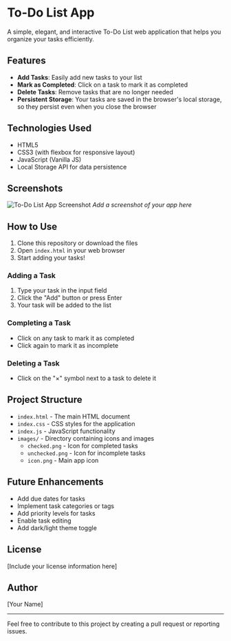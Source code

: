 # To-Do List App

A simple, elegant, and interactive To-Do List web application that helps you organize your tasks efficiently.

## Features

- **Add Tasks**: Easily add new tasks to your list
- **Mark as Completed**: Click on a task to mark it as completed
- **Delete Tasks**: Remove tasks that are no longer needed
- **Persistent Storage**: Your tasks are saved in the browser's local storage, so they persist even when you close the browser

## Technologies Used

- HTML5
- CSS3 (with flexbox for responsive layout)
- JavaScript (Vanilla JS)
- Local Storage API for data persistence

## Screenshots

![To-Do List App Screenshot](path-to-screenshot.jpg)
*Add a screenshot of your app here*

## How to Use

1. Clone this repository or download the files
2. Open `index.html` in your web browser
3. Start adding your tasks!

### Adding a Task

1. Type your task in the input field
2. Click the "Add" button or press Enter
3. Your task will be added to the list

### Completing a Task

- Click on any task to mark it as completed
- Click again to mark it as incomplete

### Deleting a Task

- Click on the "×" symbol next to a task to delete it

## Project Structure

- `index.html` - The main HTML document
- `index.css` - CSS styles for the application
- `index.js` - JavaScript functionality
- `images/` - Directory containing icons and images
  - `checked.png` - Icon for completed tasks
  - `unchecked.png` - Icon for incomplete tasks
  - `icon.png` - Main app icon

## Future Enhancements

- Add due dates for tasks
- Implement task categories or tags
- Add priority levels for tasks
- Enable task editing
- Add dark/light theme toggle

## License

[Include your license information here]

## Author

[Your Name]

---

Feel free to contribute to this project by creating a pull request or reporting issues.